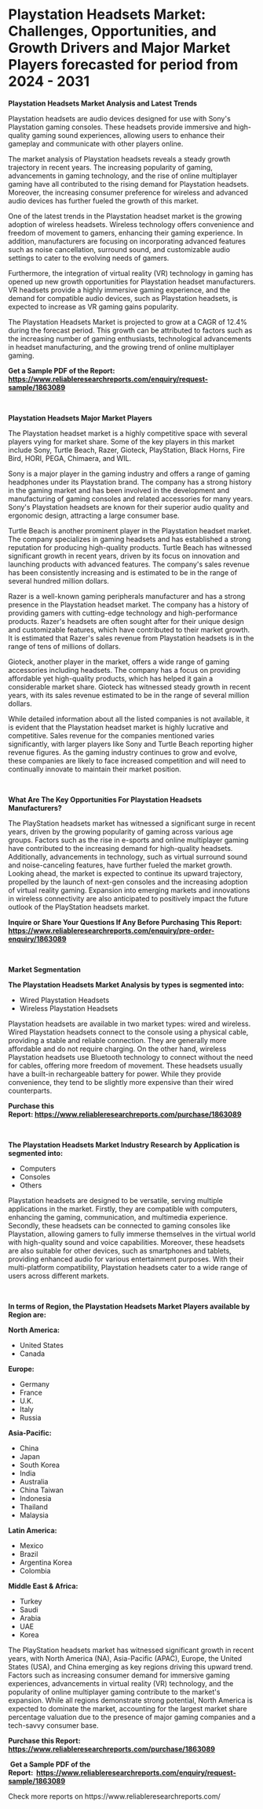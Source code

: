 <p><h1>Playstation Headsets Market: Challenges, Opportunities, and Growth Drivers and Major Market Players forecasted for period from 2024 - 2031</h1></p><p><strong>Playstation Headsets Market Analysis and Latest Trends</strong></p>
<p><p>Playstation headsets are audio devices designed for use with Sony's Playstation gaming consoles. These headsets provide immersive and high-quality gaming sound experiences, allowing users to enhance their gameplay and communicate with other players online.</p><p>The market analysis of Playstation headsets reveals a steady growth trajectory in recent years. The increasing popularity of gaming, advancements in gaming technology, and the rise of online multiplayer gaming have all contributed to the rising demand for Playstation headsets. Moreover, the increasing consumer preference for wireless and advanced audio devices has further fueled the growth of this market.</p><p>One of the latest trends in the Playstation headset market is the growing adoption of wireless headsets. Wireless technology offers convenience and freedom of movement to gamers, enhancing their gaming experience. In addition, manufacturers are focusing on incorporating advanced features such as noise cancellation, surround sound, and customizable audio settings to cater to the evolving needs of gamers.</p><p>Furthermore, the integration of virtual reality (VR) technology in gaming has opened up new growth opportunities for Playstation headset manufacturers. VR headsets provide a highly immersive gaming experience, and the demand for compatible audio devices, such as Playstation headsets, is expected to increase as VR gaming gains popularity.</p><p>The Playstation Headsets Market is projected to grow at a CAGR of 12.4% during the forecast period. This growth can be attributed to factors such as the increasing number of gaming enthusiasts, technological advancements in headset manufacturing, and the growing trend of online multiplayer gaming.</p></p>
<p><strong>Get a Sample PDF of the Report:&nbsp; <a href="https://www.reliableresearchreports.com/enquiry/request-sample/1863089">https://www.reliableresearchreports.com/enquiry/request-sample/1863089</a></strong></p>
<p>&nbsp;</p>
<p><strong>Playstation Headsets Major Market Players</strong></p>
<p><p>The Playstation headset market is a highly competitive space with several players vying for market share. Some of the key players in this market include Sony, Turtle Beach, Razer, Gioteck, PlayStation, Black Horns, Fire Bird, HORI, PEGA, Chimaera, and WIL.</p><p>Sony is a major player in the gaming industry and offers a range of gaming headphones under its Playstation brand. The company has a strong history in the gaming market and has been involved in the development and manufacturing of gaming consoles and related accessories for many years. Sony's Playstation headsets are known for their superior audio quality and ergonomic design, attracting a large consumer base.</p><p>Turtle Beach is another prominent player in the Playstation headset market. The company specializes in gaming headsets and has established a strong reputation for producing high-quality products. Turtle Beach has witnessed significant growth in recent years, driven by its focus on innovation and launching products with advanced features. The company's sales revenue has been consistently increasing and is estimated to be in the range of several hundred million dollars.</p><p>Razer is a well-known gaming peripherals manufacturer and has a strong presence in the Playstation headset market. The company has a history of providing gamers with cutting-edge technology and high-performance products. Razer's headsets are often sought after for their unique design and customizable features, which have contributed to their market growth. It is estimated that Razer's sales revenue from Playstation headsets is in the range of tens of millions of dollars.</p><p>Gioteck, another player in the market, offers a wide range of gaming accessories including headsets. The company has a focus on providing affordable yet high-quality products, which has helped it gain a considerable market share. Gioteck has witnessed steady growth in recent years, with its sales revenue estimated to be in the range of several million dollars.</p><p>While detailed information about all the listed companies is not available, it is evident that the Playstation headset market is highly lucrative and competitive. Sales revenue for the companies mentioned varies significantly, with larger players like Sony and Turtle Beach reporting higher revenue figures. As the gaming industry continues to grow and evolve, these companies are likely to face increased competition and will need to continually innovate to maintain their market position.</p></p>
<p>&nbsp;</p>
<p><strong>What Are The Key Opportunities For Playstation Headsets Manufacturers?</strong></p>
<p><p>The PlayStation headsets market has witnessed a significant surge in recent years, driven by the growing popularity of gaming across various age groups. Factors such as the rise in e-sports and online multiplayer gaming have contributed to the increasing demand for high-quality headsets. Additionally, advancements in technology, such as virtual surround sound and noise-canceling features, have further fueled the market growth. Looking ahead, the market is expected to continue its upward trajectory, propelled by the launch of next-gen consoles and the increasing adoption of virtual reality gaming. Expansion into emerging markets and innovations in wireless connectivity are also anticipated to positively impact the future outlook of the PlayStation headsets market.</p></p>
<p><strong>Inquire or Share Your Questions If Any Before Purchasing This Report: <a href="https://www.reliableresearchreports.com/enquiry/pre-order-enquiry/1863089">https://www.reliableresearchreports.com/enquiry/pre-order-enquiry/1863089</a></strong></p>
<p>&nbsp;</p>
<p><strong>Market Segmentation</strong></p>
<p><strong>The Playstation Headsets Market Analysis by types is segmented into:</strong></p>
<p><ul><li>Wired Playstation Headsets</li><li>Wireless Playstation Headsets</li></ul></p>
<p><p>Playstation headsets are available in two market types: wired and wireless. Wired Playstation headsets connect to the console using a physical cable, providing a stable and reliable connection. They are generally more affordable and do not require charging. On the other hand, wireless Playstation headsets use Bluetooth technology to connect without the need for cables, offering more freedom of movement. These headsets usually have a built-in rechargeable battery for power. While they provide convenience, they tend to be slightly more expensive than their wired counterparts.</p></p>
<p><strong>Purchase this Report:&nbsp;<a href="https://www.reliableresearchreports.com/purchase/1863089">https://www.reliableresearchreports.com/purchase/1863089</a></strong></p>
<p>&nbsp;</p>
<p><strong>The Playstation Headsets Market Industry Research by Application is segmented into:</strong></p>
<p><ul><li>Computers</li><li>Consoles</li><li>Others</li></ul></p>
<p><p>Playstation headsets are designed to be versatile, serving multiple applications in the market. Firstly, they are compatible with computers, enhancing the gaming, communication, and multimedia experience. Secondly, these headsets can be connected to gaming consoles like Playstation, allowing gamers to fully immerse themselves in the virtual world with high-quality sound and voice capabilities. Moreover, these headsets are also suitable for other devices, such as smartphones and tablets, providing enhanced audio for various entertainment purposes. With their multi-platform compatibility, Playstation headsets cater to a wide range of users across different markets.</p></p>
<p>&nbsp;</p>
<p><strong>In terms of Region, the Playstation Headsets Market Players available by Region are:</strong></p>
<p>
    <p> <strong> North America: </strong>
        <ul>
            <li>United States</li>
            <li>Canada</li>
        </ul>
        </p> 
    <p> <strong> Europe: </strong>
        <ul>
            <li>Germany</li>
            <li>France</li>
            <li>U.K.</li>
            <li>Italy</li>
            <li>Russia</li>
        </ul>
        </p> 
    <p> <strong> Asia-Pacific: </strong>
        <ul>
            <li>China</li>
            <li>Japan</li>
            <li>South Korea</li>
            <li>India</li>
            <li>Australia</li>
            <li>China Taiwan</li>
            <li>Indonesia</li>
            <li>Thailand</li>
            <li>Malaysia</li>
        </ul>
        </p> 
    <p> <strong> Latin America: </strong>
        <ul>
            <li>Mexico</li>
            <li>Brazil</li>
            <li>Argentina Korea</li>
            <li>Colombia</li>
        </ul>
        </p> 
    <p> <strong> Middle East & Africa: </strong>
        <ul>
            <li>Turkey</li>
            <li>Saudi</li>
            <li>Arabia</li>
            <li>UAE</li>
            <li>Korea</li>
        </ul>
    </p>
    </p>
<p><p>The PlayStation headsets market has witnessed significant growth in recent years, with North America (NA), Asia-Pacific (APAC), Europe, the United States (USA), and China emerging as key regions driving this upward trend. Factors such as increasing consumer demand for immersive gaming experiences, advancements in virtual reality (VR) technology, and the popularity of online multiplayer gaming contribute to the market's expansion. While all regions demonstrate strong potential, North America is expected to dominate the market, accounting for the largest market share percentage valuation due to the presence of major gaming companies and a tech-savvy consumer base.</p></p>
<p><strong>Purchase this Report: <a href="https://www.reliableresearchreports.com/purchase/1863089">https://www.reliableresearchreports.com/purchase/1863089</a></strong></p>
<p>&nbsp;<strong>Get a Sample PDF of the Report:&nbsp;&nbsp;<a href="https://www.reliableresearchreports.com/enquiry/request-sample/1863089">https://www.reliableresearchreports.com/enquiry/request-sample/1863089</a></strong></p>
<p><strong></strong></p>
<p>Check more reports on https://www.reliableresearchreports.com/</p>